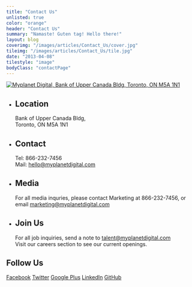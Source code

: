 ```yaml
---
title: "Contact Us"
unlisted: true
color: "orange"
header: "Contact Us"
summary: "Namaste! Guten tag! Hello there!"
layout: blog
coverimg: "/images/articles/Contact_Us/cover.jpg"
tileimg: "/images/articles/Contact_Us/tile.jpg"
date: "2013-04-08"
tilestyle: "image"
bodyClass: "contactPage"
---
```


<a href="https://maps.google.ca/maps?q=Bank+of+Upper+Canada+Building,+Toronto&hl=en&ll=43.651851,-79.370964&spn=0.011551,0.022724&sll=43.651768,-79.371145&sspn=0.011613,0.022724&hnear=Bank+of+Upper+Canada+Bldg,+Toronto,+Ontario+M5A+1N1&t=m&z=16">![Myplanet Digital, Bank of Upper Canada Bldg, Toronto, ON M5A 1N1](/images/articles/Contact_Us/map.jpg)</a>

*   ## Location

    Bank of Upper Canada Bldg,<br />Toronto, ON M5A 1N1

*   ## Contact

    Tel:&nbsp;866-232-7456<br />
    Mail:&nbsp;[hello@myplanetdigital.com](mailto:hello@myplanetdigital.com)

<span></span>

*   ## Media

    For all media inquries, please contact Marketing at <span class="nowrap">866-232-7456</span>, or email [marketing@myplanetdigital.com](mailto:marketing@myplanetdigital.com)

*   ## Join Us

    For all job inquiries, send a note to [talent@myplanetdigital.com](mailto:talent@myplanetdigital.com)<br />
    Visit our careers section to see our current openings.

## Follow Us

<a class="social facebook" href="" title="Facebook">Facebook</a>
<a class="social twitter" href="" title="Twitter">Twitter</a>
<a class="social google-plus" href="" title="Google Plus">Google Plus</a>
<a class="social linkedin" href="" title="LinkedIn">LinkedIn</a>
<a class="social github" href="" title="GitHub">GitHub</a>
